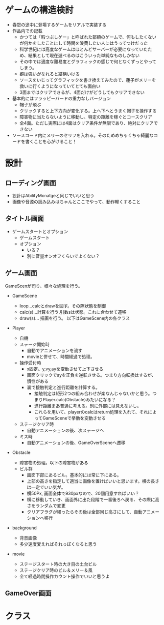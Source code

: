 # ゲームの構造検討
- 春怨の途中に登場するゲームをリアルで実装する
- 作品内での記載
  - かつては「暇つぶしゲー」と呼ばれた部類のゲームで、何もしたくないが何かをしたことにして時間を浪費したい人にはうってつけだった
  - 科学世紀には高度なゲームはほとんどサーバーが必要になっていたため、結果として現在遊べるのはこういった単純なものしかない
  - その中では適度な難易度とグラフィックの感じで何となくずっとやってしまう。
  - 癖は強いがなれると結構いける
  - ソースをいじってグラフィックを書き換えてみたので、蓮子がメリーを救いに行くようになっていてとても面白い
  - 3面まではクリアできるが、4面だけがどうしてもクリアできない
- 基本的にはフラッピーバードの重力なしバージョン
  - 帽子が飛ぶ
  - クリックすると上下方向が変化する。上へ下へとうまく帽子を操作する
  - 障害物に当たらないように移動し、特定の距離を稼ぐとコースクリア
  - 全4面。ただし実際には4面はクリア条件が無限であり、絶対にクリアできない
- ソースコード内にメリーのセリフを入れる。そのためめちゃくちゃ綺麗なコードを書くことを心がけること！


# 設計
## ローディング画面
- 設計はAbilityMonatgeと同じでいいと思う
- 画像や音源の読み込みはちゃんとここでやって、動作軽くすること
## タイトル画面
- ゲームスタートとオプション
  - ゲームスタート
  - オプション
    - いる？
    - 別に音量オンオフくらいでよくない？
## ゲーム画面
GameScenが司り、様々な処理を行う。  
- GameScene
  - loop...calcとdrawを回す。その際状態を制御
  - calc(s)...計算を行う.引数sは状態。これに合わせて遷移
  - draw(s)... 描画を行う。
以下はGameScene内の各クラス
- Player  
  - 自機
  - ステージ開始時
    - 自動でアニメーションを流す
    - movieと併せて、時間経過で処理。
  - 操作受付時
    - x固定。y,vy,ayを変動させて上下させる
    - 画面クリックでayを正負を逆転させる。つまり方向転換はするが、慣性がある
    - 裏で接触判定と進行距離を計算する。
      - 接触判定は矩形2つの組み合わせが楽なんじゃないかと思う。つまりPlayer.calc(Obstacle)みたいになる？
      - 進行距離まあ普通に考える。別に外部には見えないし。
      - これらを用いて、playerのcalcはreturn処理を入れて、それによってGameSceneで挙動を変動させる
  - ステージクリア時
    - 自動アニメーションの後、次ステージへ
  - ミス時
    - 自動アニメーションの後、GameOverSceneへ遷移

- Obstacle
  - 障害物の処理。以下の障害物がある
  - ビル群
    - 画面下部にあるビル。基本的には常に下にある。
    - 上部の高さを指定して適当に画像を置けばいいと思います。横の長さは一定でいい気が。
    - 横50Px, 画面全体で930pxなので、20個用意すればいい？
    - 横に移動していき、画面外に出た段階で一番後ろへ戻る、その際に高さをランダムで変更
    - クリアフラグが経ったらその後は全部同じ高さにして、自動アニメーションへ移行


- background
  - 背景画像
  - 多少速度変えればそれっぽくなると思う

- movie
  - ステージスタート時の大き目の土台ビル
  - ステージクリア時のビル＆メリー＆風
  - 全て経過時間操作カウント操作でいいと思うよ

## GameOver画面




# クラス